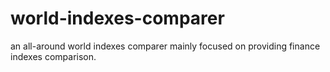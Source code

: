 # world-indexes-comparer
an all-around world indexes comparer mainly focused on providing finance indexes comparison.

